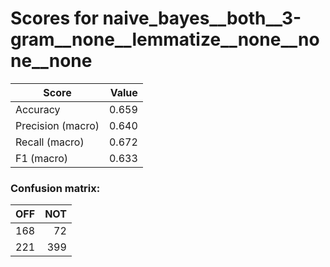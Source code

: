 # Scores for naive_bayes__both__3-gram__none__lemmatize__none__none__none
|      Score      |Value|
|-----------------|----:|
|Accuracy         |0.659|
|Precision (macro)|0.640|
|Recall (macro)   |0.672|
|F1 (macro)       |0.633|

### Confusion matrix:
|OFF|NOT|
|--:|--:|
|168| 72|
|221|399|
